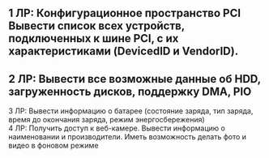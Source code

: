 **1 ЛР: Конфигурационное пространство PCI**  
Вывести список всех устройств, подключенных к шине PCI, с их характеристиками (DevicedID и VendorID).
---------------------------------------------------------------------------------  
**2 ЛР: Вывести все возможные данные об HDD, загруженность дисков, поддержку DMA, PIO**
--------------------------------------------------------------------------------- 
3 ЛР: Вывести информацию о батарее (состояние заряда, тип заряда, время до окончания заряда, режим энергосбережения)  
4 ЛР: Получить доступ к веб-камере. Вывести информацию о наименовании и производители. Иметь возможность делать фото и видео в фоновом режиме
